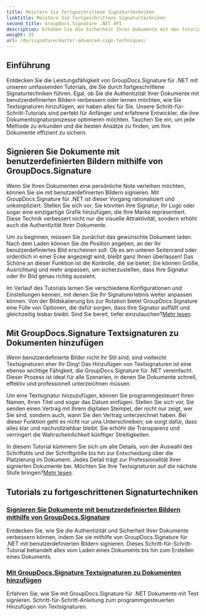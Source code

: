 ```yaml
---
title: Meistern Sie fortgeschrittene Signaturtechniken
linktitle: Meistern Sie fortgeschrittene Signaturtechniken
second_title: GroupDocs.Signature .NET API
description: Erhöhen Sie die Sicherheit Ihrer Dokumente mit den Tutorials zu GroupDocs.Signature für .NET. Lernen Sie fortgeschrittene Signaturtechniken, von benutzerdefinierten Bildern bis hin zu Textsignaturen.
weight: 25
url: /de/signature/master-advanced-sign-techniques/
---
```

## Einführung

Entdecken Sie die Leistungsfähigkeit von GroupDocs.Signature für .NET mit unseren umfassenden Tutorials, die Sie durch fortgeschrittene Signaturtechniken führen. Egal, ob Sie die Authentizität Ihrer Dokumente mit benutzerdefinierten Bildern verbessern oder lernen möchten, wie Sie Textsignaturen hinzufügen, wir haben alles für Sie. Unsere Schritt-für-Schritt-Tutorials sind perfekt für Anfänger und erfahrene Entwickler, die ihre Dokumentsignaturprozesse optimieren möchten. Tauchen Sie ein, um jede Methode zu erkunden und die besten Ansätze zu finden, um Ihre Dokumente effizient zu sichern. 

## Signieren Sie Dokumente mit benutzerdefinierten Bildern mithilfe von GroupDocs.Signature
Wenn Sie Ihren Dokumenten eine persönliche Note verleihen möchten, können Sie sie mit benutzerdefinierten Bildern signieren. Mit GroupDocs.Signature für .NET ist dieser Vorgang rationalisiert und unkompliziert. Stellen Sie sich vor, Sie könnten Ihre Signatur, Ihr Logo oder sogar eine einzigartige Grafik hinzufügen, die Ihre Marke repräsentiert. Diese Technik verbessert nicht nur die visuelle Attraktivität, sondern erhöht auch die Authentizität Ihrer Dokumente.

Um zu beginnen, müssen Sie zunächst das gewünschte Dokument laden. Nach dem Laden können Sie die Position angeben, an der Ihr benutzerdefiniertes Bild erscheinen soll. Ob es am unteren Seitenrand oder ordentlich in einer Ecke angezeigt wird, bleibt ganz Ihnen überlassen! Das Schöne an dieser Funktion ist die Kontrolle, die sie bietet; Sie können Größe, Ausrichtung und mehr anpassen, um sicherzustellen, dass Ihre Signatur oder Ihr Bild genau richtig aussieht.

Im Verlauf des Tutorials lernen Sie verschiedene Konfigurationen und Einstellungen kennen, mit denen Sie Ihr Signaturerlebnis weiter anpassen können. Von der Bildskalierung bis zur Rotation bietet GroupDocs.Signature eine Fülle von Optionen, die dafür sorgen, dass Ihre Signatur auffällt und gleichzeitig lesbar bleibt. Sind Sie bereit, tiefer einzutauchen?[Mehr lesen](./sign-documents-with-custom-image/).

## Mit GroupDocs.Signature Textsignaturen zu Dokumenten hinzufügen
Wenn benutzerdefinierte Bilder nicht Ihr Stil sind, sind vielleicht Textsignaturen eher Ihr Ding! Das Hinzufügen von Textsignaturen ist eine ebenso wichtige Fähigkeit, die GroupDocs.Signature für .NET vereinfacht. Dieser Prozess ist ideal für alle Szenarien, in denen Sie Dokumente schnell, effektiv und professionell unterzeichnen müssen.

Um eine Textsignatur hinzuzufügen, können Sie programmgesteuert Ihren Namen, Ihren Titel und sogar das Datum einfügen. Stellen Sie sich vor, Sie senden einen Vertrag mit Ihrem digitalen Stempel, der nicht nur zeigt, wer Sie sind, sondern auch, wann Sie den Vertrag unterzeichnet haben. Bei dieser Funktion geht es nicht nur ums Unterschreiben; sie sorgt dafür, dass alles klar und nachvollziehbar bleibt. Sie erhöht die Transparenz und verringert die Wahrscheinlichkeit künftiger Streitigkeiten.

 In diesem Tutorial kümmern Sie sich um alle Details, von der Auswahl des Schriftstils und der Schriftgröße bis hin zur Entscheidung über die Platzierung im Dokument. Jedes Detail trägt zur Professionalität Ihrer signierten Dokumente bei. Möchten Sie Ihre Textsignaturen auf die nächste Stufe bringen?[Mehr lesen](./add-text-signatures-to-documents/).

## Tutorials zu fortgeschrittenen Signaturtechniken
### [Signieren Sie Dokumente mit benutzerdefinierten Bildern mithilfe von GroupDocs.Signature](./sign-documents-with-custom-image/)
Entdecken Sie, wie Sie die Authentizität und Sicherheit Ihrer Dokumente verbessern können, indem Sie sie mithilfe von GroupDocs.Signature für .NET mit benutzerdefinierten Bildern signieren. Dieses Schritt-für-Schritt-Tutorial behandelt alles vom Laden eines Dokuments bis hin zum Erstellen eines Dokuments.
### [Mit GroupDocs.Signature Textsignaturen zu Dokumenten hinzufügen](./add-text-signatures-to-documents/)
Erfahren Sie, wie Sie mit GroupDocs.Signature für .NET Dokumente mit Text signieren. Schritt-für-Schritt-Anleitung zum programmgesteuerten Hinzufügen von Textsignaturen.